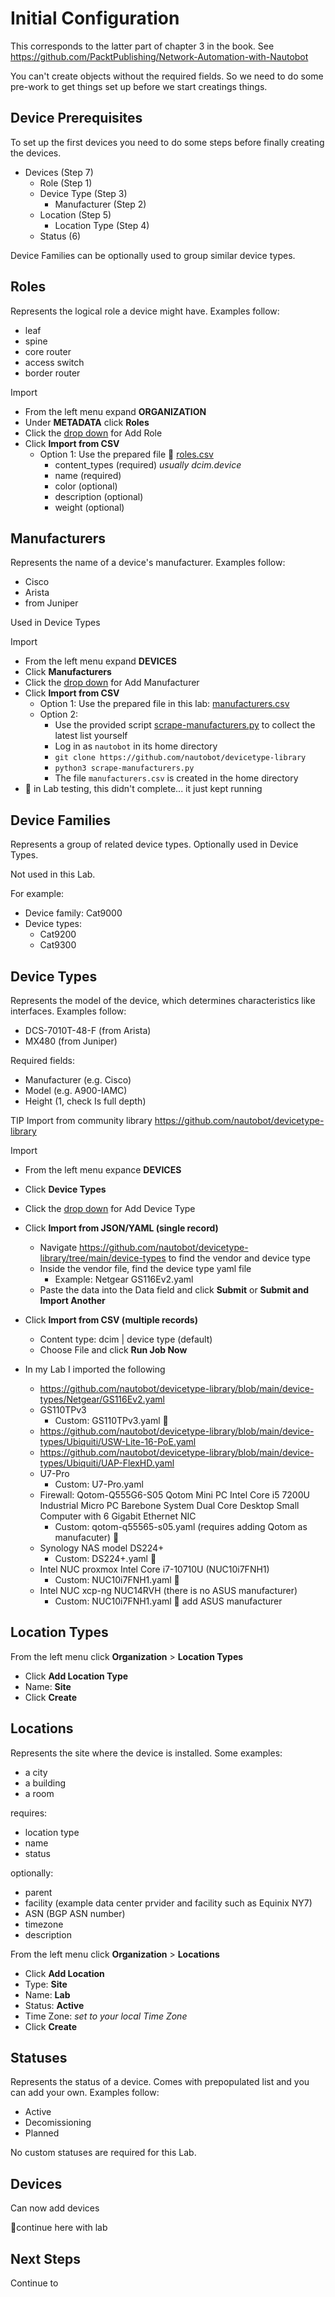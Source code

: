 # Initial Configuration
This corresponds to the latter part of chapter 3 in the book. See https://github.com/PacktPublishing/Network-Automation-with-Nautobot

You can't create objects without the required fields. So we need to do some pre-work to get things set up before we start creatings things.

## Device Prerequisites
To set up the first devices you need to do some steps before finally creating the devices.
- Devices (Step 7)
  - Role (Step 1)
  - Device Type (Step 3)
    - Manufacturer (Step 2)
  - Location (Step 5)
    - Location Type (Step 4)
  - Status (6)

Device Families can be optionally used to group similar device types.

## Roles
Represents the logical role a device might have. Examples follow:
- leaf
- spine
- core router
- access switch
- border router

Import
- From the left menu expand **ORGANIZATION**
- Under **METADATA** click **Roles**
- Click the <ins>drop down</ins> for Add Role
- Click **Import from CSV**
  - Option 1: Use the prepared file 🌱 [roles.csv](roles.csv)
    - content_types (required) *usually dcim.device*
    - name (required)
    - color (optional)
    - description (optional)
    - weight (optional)

## Manufacturers
Represents the name of a device's manufacturer. Examples follow:
- Cisco
- Arista
- from Juniper

Used in Device Types

Import
- From the left menu expand **DEVICES**
- Click **Manufacturers**
- Click the <ins>drop down</ins> for Add Manufacturer
- Click **Import from CSV**
  - Option 1: Use the prepared file in this lab: [manufacturers.csv](manufacturers.csv)
  - Option 2:
    - Use the provided script [scrape-manufacturers.py](scrape-manufacturers.py) to collect the latest list yourself
    - Log in as `nautobot` in its home directory
    - `git clone https://github.com/nautobot/devicetype-library`
    - `python3 scrape-manufacturers.py`
    - The file `manufacturers.csv` is created in the home directory
- 🌱 in Lab testing, this didn't complete... it just kept running

## Device Families
Represents a group of related device types. Optionally used in Device Types.

Not used in this Lab.

For example:
- Device family: Cat9000
- Device types:
  - Cat9200
  - Cat9300

## Device Types
Represents the model of the device, which determines characteristics like interfaces. Examples follow:
- DCS-7010T-48-F (from Arista)
- MX480 (from Juniper)

Required fields:
- Manufacturer (e.g. Cisco)
- Model (e.g. A900-IAMC)
- Height (1, check Is full depth)

TIP Import from community library https://github.com/nautobot/devicetype-library

Import
- From the left menu expance **DEVICES**
- Click **Device Types**
- Click the <ins>drop down</ins> for Add Device Type
- Click **Import from JSON/YAML (single record)**
  - Navigate https://github.com/nautobot/devicetype-library/tree/main/device-types to find the vendor and device type
  - Inside the vendor file, find the device type yaml file
    - Example: Netgear GS116Ev2.yaml
  - Paste the data into the Data field and click **Submit** or **Submit and Import Another**
- Click **Import from CSV (multiple records)**
  - Content type: dcim | device type (default)
  - Choose File and click **Run Job Now**
 
- In my Lab I imported the following
  - https://github.com/nautobot/devicetype-library/blob/main/device-types/Netgear/GS116Ev2.yaml
  - GS110TPv3
    - Custom: GS110TPv3.yaml 🌱
  - https://github.com/nautobot/devicetype-library/blob/main/device-types/Ubiquiti/USW-Lite-16-PoE.yaml
  - https://github.com/nautobot/devicetype-library/blob/main/device-types/Ubiquiti/UAP-FlexHD.yaml
  - U7-Pro
    - Custom: U7-Pro.yaml
  - Firewall: Qotom-Q555G6-S05 Qotom Mini PC Intel Core i5 7200U Industrial Micro PC Barebone System Dual Core Desktop Small Computer with 6 Gigabit Ethernet NIC
    - Custom: qotom-q55565-s05.yaml (requires adding Qotom as manufacuter) 🌱
  - Synology NAS model DS224+
    - Custom: DS224+.yaml 🌱
  - Intel NUC proxmox Intel Core i7-10710U (NUC10i7FNH1)
    - Custom: NUC10i7FNH1.yaml 🌱
  - Intel NUC xcp-ng NUC14RVH (there is no ASUS manufacturer)
    - Custom: NUC10i7FNH1.yaml 🌱 add ASUS manufacturer

## Location Types
From the left menu click **Organization** > **Location Types**
- Click **Add Location Type**
- Name:  **Site**
- Click **Create**

## Locations
Represents the site where the device is installed. Some examples:
- a city
- a building
- a room

requires:
- location type
- name
- status

optionally:
- parent
- facility (example data center prvider and facility such as Equinix NY7)
- ASN (BGP ASN number)
- timezone
- description

From the left menu click **Organization** > **Locations**
- Click **Add Location**
- Type: **Site**
- Name: **Lab**
- Status: **Active**
- Time Zone: *set to your local Time Zone*
- Click **Create**

## Statuses
Represents the status of a device. Comes with prepopulated list and you can add your own. Examples follow:
- Active
- Decomissioning
- Planned

No custom statuses are required for this Lab.

## Devices
Can now add devices

🌱continue here with lab

## Next Steps

Continue to
